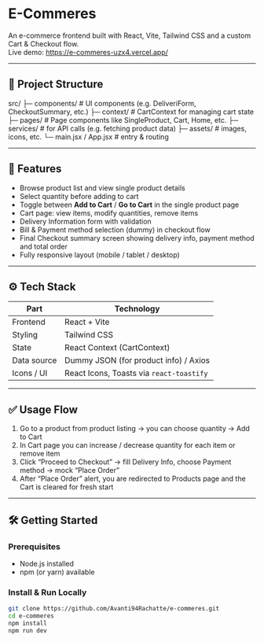 # E-Commeres

An e-commerce frontend built with React, Vite, Tailwind CSS and a custom Cart & Checkout flow.  
Live demo: https://e-commeres-uzx4.vercel.app/  

---

## 📂 Project Structure

src/
 ├─ components/          # UI components (e.g. DeliveriForm, CheckoutSummary, etc.)
 ├─ context/             # CartContext for managing cart state
 ├─ pages/               # Page components like SingleProduct, Cart, Home, etc.
 ├─ services/            # for API calls (e.g. fetching product data)
 ├─ assets/              # images, icons, etc.
 └─ main.jsx / App.jsx    # entry & routing

---
## 🧰 Features

- Browse product list and view single product details
- Select quantity before adding to cart
- Toggle between **Add to Cart** / **Go to Cart** in the single product page
- Cart page: view items, modify quantities, remove items
- Delivery Information form with validation
- Bill & Payment method selection (dummy) in checkout flow
- Final Checkout summary screen showing delivery info, payment method and total order
- Fully responsive layout (mobile / tablet / desktop)

---

## ⚙ Tech Stack

| Part | Technology |
|---|---|
| Frontend | React + Vite |
| Styling | Tailwind CSS |
| State | React Context (CartContext) |
| Data source | Dummy JSON (for product info) / Axios |
| Icons / UI | React Icons, Toasts via `react-toastify` |

---
## ✅ Usage Flow

 1. Go to a product from product listing → you can choose quantity → Add to Cart
 2. In Cart page you can increase / decrease quantity for each item or remove item
 3. Click “Proceed to Checkout” → fill Delivery Info, choose Payment method → mock “Place Order”
 4. After “Place Order” alert, you are redirected to Products page and the Cart is cleared for fresh start

---


## 🛠 Getting Started

### Prerequisites

- Node.js installed
- npm (or yarn) available

### Install & Run Locally

```bash
git clone https://github.com/Avanti94Rachatte/e-commeres.git
cd e-commeres
npm install
npm run dev
